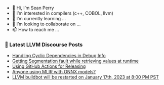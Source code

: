 - 👋 Hi, I’m Sean Perry
- 👀 I’m interested in compilers (c++, COBOL, llvm)
- 🌱 I’m currently learning ...
- 💞️ I’m looking to collaborate on ...
- 📫 How to reach me ...

<!---
s66perry/s66perry is a ✨ special ✨ repository because its `README.md` (this file) appears on your GitHub profile.
You can click the Preview link to take a look at your changes.
--->
### 📕 Latest LLVM Discourse Posts

<!-- DISCOURSE-LLVM:START -->
- [Handling Cyclic Dependencies in Debug Info](https://discourse.llvm.org/t/handling-cyclic-dependencies-in-debug-info/67526#post_4)
- [Getting Segmentation fault while retrieving values at runtime](https://discourse.llvm.org/t/getting-segmentation-fault-while-retrieving-values-at-runtime/67516?page=2#post_31)
- [Using GitHub Actions for Releasing](https://discourse.llvm.org/t/using-github-actions-for-releasing/67666?page=2#post_23)
- [Anyone using MLIR with ONNX models?](https://discourse.llvm.org/t/anyone-using-mlir-with-onnx-models/67769#post_1)
- [LLVM buildbot will be restarted on January 17th, 2023 at 8:00 PM PST](https://discourse.llvm.org/t/llvm-buildbot-will-be-restarted-on-january-17th-2023-at-8-00-pm-pst/67768#post_1)
<!-- DISCOURSE-LLVM:END -->
